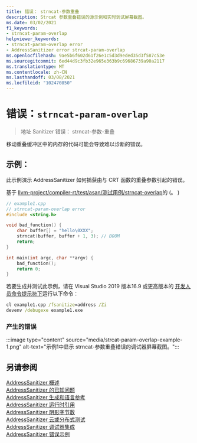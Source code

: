 ```yaml
---
title: 错误： strncat-参数重叠
description: Strcat 参数重叠错误的源示例和实时调试屏幕截图。
ms.date: 03/02/2021
f1_keywords:
- strncat-param-overlap
helpviewer_keywords:
- strncat-param-overlap error
- AddressSanitizer error strcat-param-overlap
ms.openlocfilehash: 9ae5b6f602d61f26e1c5d3d9eded35d3f587c53e
ms.sourcegitcommit: 6ed44d9c3fb32e965e363b9c69686739a90a2117
ms.translationtype: MT
ms.contentlocale: zh-CN
ms.lasthandoff: 03/08/2021
ms.locfileid: "102470850"
---
```

# <a name="error-strncat-param-overlap"></a>错误：`strncat-param-overlap`

> 地址 Sanitizer 错误： strncat-参数-重叠

移动重叠缓冲区中的内存的代码可能会导致难以诊断的错误。

## <a name="example"></a>示例：

此示例演示 AddressSanitizer 如何捕获由与 CRT 函数的重叠参数引起的错误。

基于 [llvm-project/compiler-rt/test/asan/测试用例/strncat-overlap](https://github.com/llvm/llvm-project/blob/62ec4ac90738a5f2d209ed28c822223e58aaaeb7/compiler-rt/test/asan/TestCases/strncat-overlap.cpp)的 (。 ) 

```cpp
// example1.cpp
// strncat-param-overlap error
#include <string.h>

void bad_function() {
    char buffer[] = "hello\0XXX";
    strncat(buffer, buffer + 1, 3); // BOOM
    return;
}

int main(int argc, char **argv) {
    bad_function();
    return 0;
}
```

若要生成并测试此示例，请在 Visual Studio 2019 版本16.9 或更高版本的 [开发人员命令提示符下](../build/building-on-the-command-line.md#developer_command_prompt_shortcuts)运行以下命令：

```cmd
cl example1.cpp /fsanitize=address /Zi
devenv /debugexe example1.exe
```

### <a name="resulting-error"></a>产生的错误

:::image type="content" source="media/strcat-param-overlap-example-1.png" alt-text="示例1中显示 strncat-参数重叠错误的调试器屏幕截图。":::

## <a name="see-also"></a>另请参阅

[AddressSanitizer 概述](./asan.md)\
[AddressSanitizer 的已知问题](./asan-known-issues.md)\
[AddressSanitizer 生成和语言参考](./asan-building.md)\
[AddressSanitizer 运行时引用](./asan-runtime.md)\
[AddressSanitizer 阴影字节数](./asan-shadow-bytes.md)\
[AddressSanitizer 云或分布式测试](./asan-offline-crash-dumps.md)\
[AddressSanitizer 调试器集成](./asan-debugger-integration.md)\
[AddressSanitizer 错误示例](./asan-error-examples.md)
